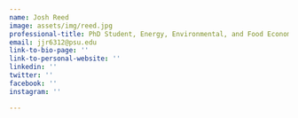 ```yaml
---
name: Josh Reed
image: assets/img/reed.jpg
professional-title: PhD Student, Energy, Environmental, and Food Economics, Penn State
email: jjr6312@psu.edu
link-to-bio-page: ''
link-to-personal-website: ''
linkedin: ''
twitter: ''
facebook: ''
instagram: ''

---
```

